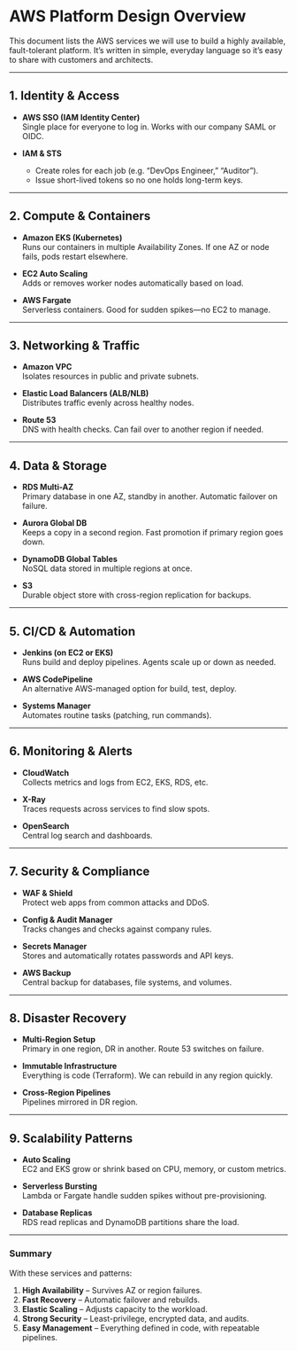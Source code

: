# AWS Platform Design Overview

This document lists the AWS services we will use to build a highly available, fault-tolerant platform. It’s written in simple, everyday language so it’s easy to share with customers and architects.

---

## 1. Identity & Access

- **AWS SSO (IAM Identity Center)**  
  Single place for everyone to log in. Works with our company SAML or OIDC.

- **IAM & STS**  
  - Create roles for each job (e.g. “DevOps Engineer,” “Auditor”).  
  - Issue short-lived tokens so no one holds long-term keys.

---

## 2. Compute & Containers

- **Amazon EKS (Kubernetes)**  
  Runs our containers in multiple Availability Zones. If one AZ or node fails, pods restart elsewhere.

- **EC2 Auto Scaling**  
  Adds or removes worker nodes automatically based on load.

- **AWS Fargate**  
  Serverless containers. Good for sudden spikes—no EC2 to manage.

---

## 3. Networking & Traffic

- **Amazon VPC**  
  Isolates resources in public and private subnets.

- **Elastic Load Balancers (ALB/NLB)**  
  Distributes traffic evenly across healthy nodes.

- **Route 53**  
  DNS with health checks. Can fail over to another region if needed.

---

## 4. Data & Storage

- **RDS Multi-AZ**  
  Primary database in one AZ, standby in another. Automatic failover on failure.

- **Aurora Global DB**  
  Keeps a copy in a second region. Fast promotion if primary region goes down.

- **DynamoDB Global Tables**  
  NoSQL data stored in multiple regions at once.

- **S3**  
  Durable object store with cross-region replication for backups.

---

## 5. CI/CD & Automation

- **Jenkins (on EC2 or EKS)**  
  Runs build and deploy pipelines. Agents scale up or down as needed.

- **AWS CodePipeline**  
  An alternative AWS-managed option for build, test, deploy.

- **Systems Manager**  
  Automates routine tasks (patching, run commands).

---

## 6. Monitoring & Alerts

- **CloudWatch**  
  Collects metrics and logs from EC2, EKS, RDS, etc.

- **X-Ray**  
  Traces requests across services to find slow spots.

- **OpenSearch**  
  Central log search and dashboards.

---

## 7. Security & Compliance

- **WAF & Shield**  
  Protect web apps from common attacks and DDoS.

- **Config & Audit Manager**  
  Tracks changes and checks against company rules.

- **Secrets Manager**  
  Stores and automatically rotates passwords and API keys.

- **AWS Backup**  
  Central backup for databases, file systems, and volumes.

---

## 8. Disaster Recovery

- **Multi-Region Setup**  
  Primary in one region, DR in another. Route 53 switches on failure.

- **Immutable Infrastructure**  
  Everything is code (Terraform). We can rebuild in any region quickly.

- **Cross-Region Pipelines**  
  Pipelines mirrored in DR region.

---

## 9. Scalability Patterns

- **Auto Scaling**  
  EC2 and EKS grow or shrink based on CPU, memory, or custom metrics.

- **Serverless Bursting**  
  Lambda or Fargate handle sudden spikes without pre-provisioning.

- **Database Replicas**  
  RDS read replicas and DynamoDB partitions share the load.

---

### Summary

With these services and patterns:

1. **High Availability** – Survives AZ or region failures.  
2. **Fast Recovery** – Automatic failover and rebuilds.  
3. **Elastic Scaling** – Adjusts capacity to the workload.  
4. **Strong Security** – Least-privilege, encrypted data, and audits.  
5. **Easy Management** – Everything defined in code, with repeatable pipelines.
